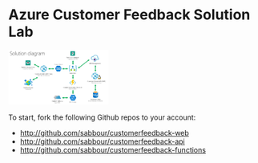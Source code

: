 # Azure Customer Feedback Solution Lab
<img src="solution.png" alt="Solution Diagram" style="width: 200px;"/>


To start, fork the following Github repos to your account:
- http://github.com/sabbour/customerfeedback-web
- http://github.com/sabbour/customerfeedback-api
- http://github.com/sabbour/customerfeedback-functions

